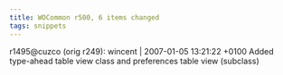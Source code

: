 ```yaml
---
title: WOCommon r500, 6 items changed
tags: snippets
---
```


r1495@cuzco (orig r249): wincent | 2007-01-05 13:21:22 +0100 Added type-ahead table view class and preferences table view (subclass)

